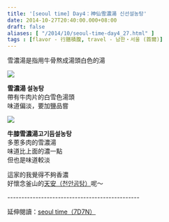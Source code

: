 ```yaml
---
title: '[seoul time] Day4：神仙雪濃湯 신선설농탕'
date: 2014-10-27T20:40:00.000+08:00
draft: false
aliases: [ "/2014/10/seoul-time-day4_27.html" ]
tags : [flavor - 行膳積腹, travel - 남한・서울 (首爾)]
---
```


雪濃湯是指用牛骨熬成湯頭白色的湯  

![](/images/seoul4b.jpg)

**雪濃湯 설농탕**  
帶有牛肉片的白雪色湯頭  
味道偏淡，要加鹽品嘗  

![](/images/seoul4b1.jpg)

**牛膝雪濃湯고기듬설농탕**  
多蔥多肉的雪濃湯  
味道比上面的濃一點  
但也是味道較淡  
  
這家的我覺得不夠香濃  
好懷念釜山的[天安（천안곰탕）](https://hidie.net/busanjj3e/)呢～  
  
\-----------------------------------------------  
  
延伸閱讀：[seoul time（7D7N）](https://hidie.net/seoul7d7n/)
